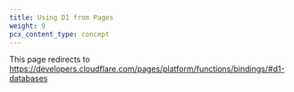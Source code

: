 ```yaml
---
title: Using D1 from Pages
weight: 9
pcx_content_type: concept
---
```


<!--

Do not write on this page. It's kept here to display "Using D1 from Pages" in the D1 menu.

Users will get 301'd to https://developers.cloudflare.com/pages/platform/functions/bindings/#d1-databases

Make edits only to the /pages/platform/functions/bindings.md doc

!-->

This page redirects to https://developers.cloudflare.com/pages/platform/functions/bindings/#d1-databases
